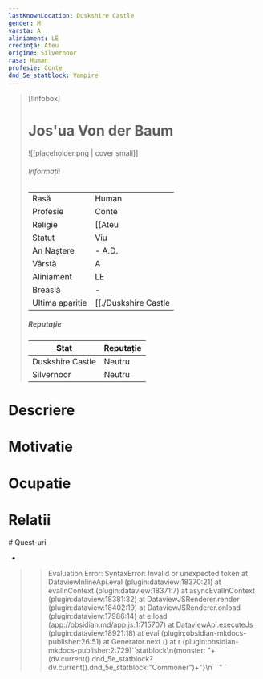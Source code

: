 ```yaml
---
lastKnownLocation: Duskshire Castle
gender: M
varsta: A
aliniament: LE
credință: Ateu
origine: Silvernoor
rasa: Human
profesie: Conte
dnd_5e_statblock: Vampire
---
```

> [!infobox]
> # Jos'ua Von der Baum
> ![[placeholder.png | cover small]]
> ###### Informații
> |  |   |
> | ---- | ---- |
> | Rasă | Human |
> | Profesie | Conte |
> | Religie |  [[Ateu|Ateu]] |
> | Statut | Viu | 
> | An Naștere | \- A.D. |
> | Vârstă | A |
> | Aliniament | LE |
> | Breaslă | \- |
> | Ultima apariție | [[./Duskshire Castle|Duskshire Castle]] |
> ##### Reputație
> | Stat |  Reputație |
> | ---- |  --- |
> | Duskshire Castle |  Neutru |
> | Silvernoor |  Neutru |
# Descriere
# Motivatie
# Ocupatie
# Relatii
<div><ul class="dataview list-view-ul"></ul></div>
# Quest-uri 
<div><ul class="dataview list-view-ul"><li><span></span></li></ul></div>







>>
>>Evaluation Error: SyntaxError: Invalid or unexpected token
    at DataviewInlineApi.eval (plugin:dataview:18370:21)
    at evalInContext (plugin:dataview:18371:7)
    at asyncEvalInContext (plugin:dataview:18381:32)
    at DataviewJSRenderer.render (plugin:dataview:18402:19)
    at DataviewJSRenderer.onload (plugin:dataview:17986:14)
    at e.load (app://obsidian.md/app.js:1:715707)
    at DataviewApi.executeJs (plugin:dataview:18921:18)
    at eval (plugin:obsidian-mkdocs-publisher:26:51)
    at Generator.next (<anonymous>)
    at r (plugin:obsidian-mkdocs-publisher:2:729)``statblock\n{monster: "+(dv.current().dnd_5e_statblock?dv.current().dnd_5e_statblock:"Commoner")+"}\n```" `

